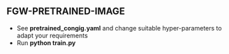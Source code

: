 ## FGW-PRETRAINED-IMAGE

- See __pretrained_congig.yaml__ and change suitable hyper-parameters to adapt your requirements
- Run __python train.py__

